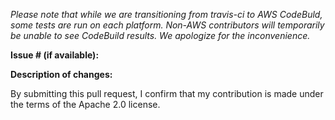 _Please note that while we are transitioning from travis-ci to AWS CodeBuld, some tests are run on each platform. Non-AWS contributors will temporarily be unable to see CodeBuild results. We apologize for the inconvenience._

**Issue # (if available):** 

**Description of changes:** 


By submitting this pull request, I confirm that my contribution is made under the terms of the Apache 2.0 license.
